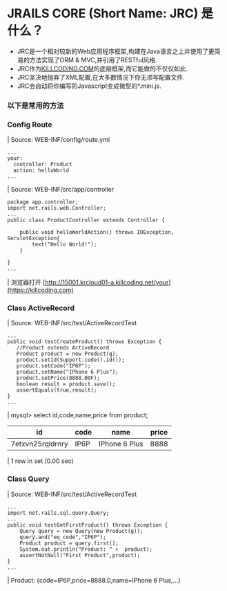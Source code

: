 # JRAILS CORE (Short Name: JRC) 是什么？
- JRC是一个相对较新的Web应用程序框架,构建在Java语言之上并使用了更简易的方法实现了ORM & MVC,并引用了RESTful风格.
- JRC作为[KILLCODING.COM](KILLCODING.COM)的底层框架,而它能做的不仅仅如此.
- JRC坚决地抛弃了XML配置,在大多数情况下你无须写配置文件.
- JRC会自动将你编写的Javascript变成微型的*.mini.js.


### 以下是常用的方法

### Config Route
| Source: WEB-INF/config/route.yml
```
...
your: 
  controller: Product
  action: helloWorld
...
```

| Source: WEB-INF/src/app/controller
```
package app.controller;
import net.rails.web.Controller;
...
public class ProductController extends Controller {  

	public void helloWorldAction() throws IOException, ServletException{
		text("Hello World!");
	}
	
}
...
```
| 浏览器打开 [http://15001.krcloud01-a.killcoding.net/your](https://killcoding.com)


### Class ActiveRecord
| Source: WEB-INF/src/test/ActiveRecordTest
```
...
public void testCreateProduct() throws Exception {
   //Product extends ActiveRecord
   Product product = new Product(g); 
   product.setId(Support.code().id());
   product.setCode("IP6P");
   product.setName("IPhone 6 Plus");
   product.setPrice(8888.00F);
   boolean result = product.save();
   assertEquals(true,result);
}
...

```

| mysql> select id,code,name,price from product;                                                              
                                                    
| id | code | name | price |   
| ------ | ------ | ------ | ------ |
| 7etxvn25rqldrnry | IP6P | IPhone 6 Plus | 8888 | 

| 1 row in set (0.00 sec)   


### Class Query
| Source: WEB-INF/src/test/ActiveRecordTest
```
...
import net.rails.sql.query.Query;
...
public void testGetFirstProduct() throws Exception {
	Query query = new Query(new Product(g));
	query.and("eq_code","IP6P");
	Product product = query.first();
	System.out.println("Product: " +  product);
	assertNotNull("First Product",product);
}
...
```
| Product: {code=IP6P,price=8888.0,name=IPhone 6 Plus,...}



